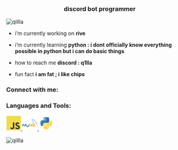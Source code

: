 <h3 align="center">discord bot programmer</h3>

<p align="left"> <img src="https://komarev.com/ghpvc/?username=qillla&label=Profile%20views&color=0e75b6&style=flat" alt="qillla" /> </p>

- i’m currently working on **rive**

- i’m currently learning **python : i dont officially know everything possible in python but i can do basic things**

- how to reach me **discord : q1lla**

- fun fact **i am fat ; i like chips**

<h3 align="left">Connect with me:</h3>
<p align="left">
</p>

<h3 align="left">Languages and Tools:</h3>
<p align="left"> <a href="https://developer.mozilla.org/en-US/docs/Web/JavaScript" target="_blank" rel="noreferrer"> <img src="https://raw.githubusercontent.com/devicons/devicon/master/icons/javascript/javascript-original.svg" alt="javascript" width="40" height="40"/> </a> <a href="https://www.mysql.com/" target="_blank" rel="noreferrer"> <img src="https://raw.githubusercontent.com/devicons/devicon/master/icons/mysql/mysql-original-wordmark.svg" alt="mysql" width="40" height="40"/> </a> <a href="https://www.python.org" target="_blank" rel="noreferrer"> <img src="https://raw.githubusercontent.com/devicons/devicon/master/icons/python/python-original.svg" alt="python" width="40" height="40"/> </a> </p>

<p><img align="center" src="https://github-readme-stats.vercel.app/api/top-langs?username=qillla&show_icons=true&locale=en&layout=compact" alt="qillla" /></p>
